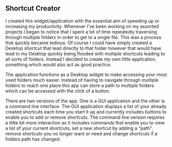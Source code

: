 ## Shortcut Creator

I created this widget/application with the essential aim of speeding up or increasing my productivity.
Whenever I've been working on my assorted projects I began to notice that I spent a lot of time repeatedly
traversing through multiple folders in order to get to a single file. This was a process that quickly
became tedious. Of course I could have simply created a Desktop shortcut that lead directly to that folder
however that would have lead to my Desktop quickly being flooded with multiple shortcuts leading to all sorts of folders.
Instead I decided to create my own little application, something which would also act as good practice.

The application functions as a Desktop widget to make accessing your most used folders much easier.
Instead of having to navigate through multiple folders to reach one place this app can store a path to multiple folders
which can be accessed with the click of a button. 

There are two versions of the app. One is a GUI application and the other is a command line interface.
The GUI application displays a list of your already created shortcuts each time you start it up and currently includes
buttons to enable you to add or remove shortcuts. The command line version requires a little bit more interaction as it includes
commands that enable you to view a list of your current shortcuts, set a new shortcut by adding a "path", remove shortcuts you no
longer want or need and change shortcuts if a folders path has changed. 
